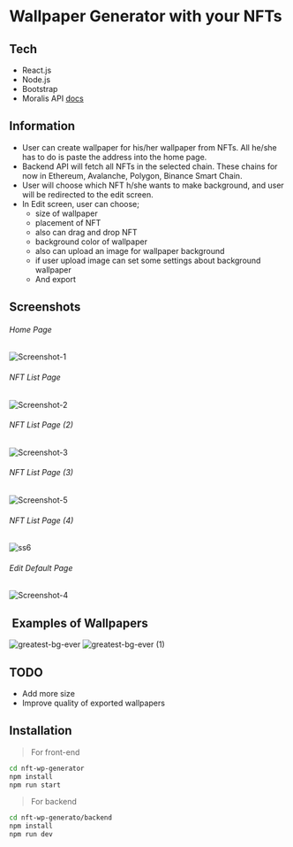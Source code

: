 # Wallpaper Generator with your NFTs

## Tech

- React.js
- Node.js
- Bootstrap
- Moralis API [docs](https://docs.moralis.io/moralis-dapp/web3-sdk)

## Information

- User can create wallpaper for his/her wallpaper from NFTs. All he/she has to do is paste the address into the home page.
- Backend API will fetch all NFTs in the selected chain. These chains for now in Ethereum, Avalanche, Polygon, Binance Smart Chain.
- User will choose which NFT h/she wants to make background, and user will be redirected to the edit screen.
- In Edit screen, user can choose;
  - size of wallpaper
  - placement of NFT
  - also can drag and drop NFT
  - background color of wallpaper
  - also can upload an image for wallpaper background
  - if user upload image can set some settings about background wallpaper
  - And export

## Screenshots

######  Home Page

![Screenshot-1](https://user-images.githubusercontent.com/77115599/164712264-b37fff60-617b-4aa1-8dd9-f1049cb29b08.png)

###### NFT List Page

![Screenshot-2](https://user-images.githubusercontent.com/77115599/164712261-717122df-4a4d-44dc-86c3-1493ba8936d1.png)

###### NFT List Page (2)

![Screenshot-3](https://user-images.githubusercontent.com/77115599/164712259-7348c725-3b73-4a6e-90ef-28f2708d18ef.png)

###### NFT List Page (3)

![Screenshot-5](https://user-images.githubusercontent.com/77115599/164712254-06755704-0a71-4e2c-909c-43bbbb1332a2.png)

###### NFT List Page (4)

![ss6](https://user-images.githubusercontent.com/77115599/164712249-5b1d6462-5541-4feb-8192-c70f0338a5eb.png)

###### Edit Default Page

![Screenshot-4](https://user-images.githubusercontent.com/77115599/164712244-e18440b7-1cfb-492d-b7fb-57ebb4bfbc5d.png)

##  Examples of Wallpapers

![greatest-bg-ever](https://user-images.githubusercontent.com/77115599/164712236-0007af5b-5c3b-49f3-b64f-276d686e273c.png)
![greatest-bg-ever (1)](https://user-images.githubusercontent.com/77115599/164712241-f912b232-9d93-48d7-8080-74e46b503613.png)

## TODO
- Add more size
- Improve quality of exported wallpapers


## Installation

> For front-end

```sh
cd nft-wp-generator
npm install
npm run start
```

> For backend

```sh
cd nft-wp-generato/backend
npm install
npm run dev
```
